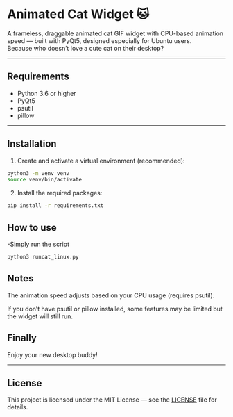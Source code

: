 # Animated Cat Widget 🐱

A frameless, draggable animated cat GIF widget with CPU-based animation speed — built with PyQt5, designed especially for Ubuntu users.  
Because who doesn’t love a cute cat on their desktop?

---

## Requirements

- Python 3.6 or higher
- PyQt5
- psutil
- pillow

---

## Installation

1. Create and activate a virtual environment (recommended):

```bash
python3 -m venv venv
source venv/bin/activate
```

2. Install the required packages:

```bash
pip install -r requirements.txt

```

## How to use

-Simply run the script

```bash
python3 runcat_linux.py

```

## Notes

The animation speed adjusts based on your CPU usage (requires psutil).

If you don’t have psutil or pillow installed, some features may be limited but the widget will still run.

## Finally

Enjoy your new desktop buddy!

---

## License

This project is licensed under the MIT License — see the [LICENSE](LICENSE) file for details.
